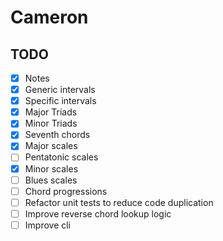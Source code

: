 # Cameron

## TODO

* [X] Notes
* [X] Generic intervals
* [X] Specific intervals
* [X] Major Triads
* [X] Minor Triads
* [X] Seventh chords
* [X] Major scales
* [ ] Pentatonic scales
* [X] Minor scales
* [ ] Blues scales
* [ ] Chord progressions
* [ ] Refactor unit tests to reduce code duplication
* [ ] Improve reverse chord lookup logic
* [ ] Improve cli
